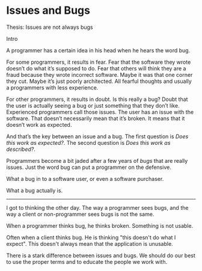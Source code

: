 # Issues and Bugs

Thesis: Issues are not always bugs

Intro

A programmer has a certain idea in his head when he hears the word bug. 

For some programmers, it results in fear. Fear that the software they wrote doesn’t do what it’s supposed to do. Fear that others will think they are a fraud because they wrote incorrect software. Maybe it was that one corner they cut. Maybe it’s just poorly architected. All fearful thoughts and usually a  programmers with less experience.

For other programmers, it results in doubt. Is this really a bug? Doubt that the user is actually seeing a bug or just something that they don’t like. Experienced programmers call those issues. The user has an issue with the software. That doesn’t necessarily mean that it’s broken. It means that it doesn’t work as expected.

And that’s the key between an issue and a bug. The first question is *Does this work as expected?*. The second question is *Does this work as described?*.

Programmers become a bit jaded after a few years of *bugs* that are really issues. Just the word bug can put a programmer on the defensive.





What a bug in to a software user, or even a software purchaser.

What a bug actually is.





<hr>

I got to thinking the other day. The way a programmer sees bugs, and the way a client or non-programmer sees bugs is not the same.

When a programmer thinks bug, he thinks broken. Something is not usable.

Often when a client thinks bug. He is thinking "this doesn't do what I expect". This doesn't always mean that the application is unusable.

There is a stark difference between issues and bugs. We should do our best to use the proper terms and to educate the people we work with.
